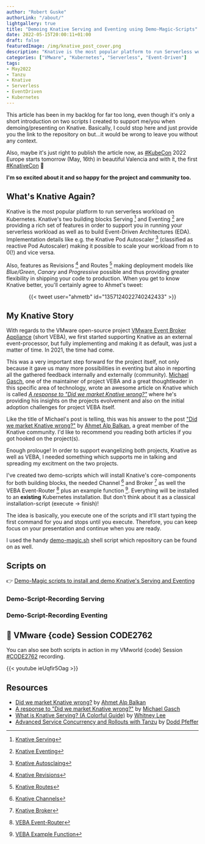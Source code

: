 ```yaml
---
author: "Robert Guske"
authorLink: "/about/"
lightgallery: true
title: "Demoing Knative Serving and Eventing using Demo-Magic-Scripts"
date: 2022-05-15T20:00:11+01:00
draft: false
featuredImage: /img/knative_post_cover.png
description: "Knative is the most popular platform to run Serverless workload on Kubernetes and to build event-driven architectures. This posts introduces two demo-scripts which will support you when presenting on Knative's power in the mentioned disciplines."
categories: ["VMware", "Kubernetes", "Serverless", "Event-Driven"]
tags:
- May2022
- Tanzu
- Knative
- Serverless
- EventDriven
- Kubernetes
---
```


<!--more-->

This article has been in my backlog for far too long, even though it's only a short introduction on two scripts I created to support me/you when demoing/presenting on Knative. Basically, I could stop here and just provide you the link to the repository on <i class='fab fa-github fa-fw'></i> but...it would be wrong to leave you without any context.

Also, maybe it's just right to publish the article now, as [#KubeCon](https://events.linuxfoundation.org/kubecon-cloudnativecon-europe/) 2022 Europe starts tomorrow (May, 16th) in beautiful Valencia and with it, the first [#KnativeCon](https://events.linuxfoundation.org/knativecon-europe/) 🤩

**I'm so excited about it and so happy for the project and community too.**

## What's Knative Again?

Knative is the most popular platform to run serverless workload on Kubernetes. Knative's two building blocks Serving [^1] and Eventing [^2] are providing a rich set of features in order to support you in running your serverless workload as well as to build Event-Driven Architectures (EDA). Implementation details like e.g. the Knative Pod Autoscaler [^3] (classified as reactive Pod Autoscaler) making it possible to scale your workload from n to 0(!) and vice versa. 

Also, features as Revisions [^4] and Routes [^5] making deployment models like *Blue/Green*, *Canary* and *Progressive* possible and thus providing greater flexibility in shipping your code to production. When you get to know Knative better, you'll certainly agree to Ahmet's tweet:

<center> {{< tweet user="ahmetb" id="1357124022740242433" >}} </center>

## My Knative Story

With regards to the VMware open-source project [VMware Event Broker Appliance](https://vmweventbroker.io) (short VEBA), we first started supporting Knative as an external event-processor, but fully implementing  and making it as default, was just a matter of time. In 2021, the time had come.

This was a very important step forward for the project itself, not only because it gave us many more possibilities in eventing but also in reporting all the gathered feedback internally and externally (community). [Michael Gasch](https://twitter.com/embano1), one of the maintainer of project VEBA and a great thoughtleader in this specific area of technology, wrote an awesome article on Knative which is called *[A response to "Did we market Knative wrong?"](https://www.mgasch.com/2021/06/knative-pov/)* where he's providing his insights on the projects evolvement and also on the initial adoption challenges for project VEBA itself.

Like the title of Michael's post is telling, this was his answer to the post ["Did we market Knative wrong?"](https://ahmet.im/blog/knative-positioning/) by [Ahmet Alp Balkan](https://twitter.com/ahmetb), a great member of the Knative community. I'd like to recommend you reading both articles if you got hooked on the project(s).

Enough prolouge! In order to support evangelizing both projects, Knative as well as VEBA, I needed something which supports me in talking and spreading my excitment on the two projects.

I've created two demo-scripts which will install Knative's core-components for both building blocks, the needed Channel [^6] and Broker [^7] as well the VEBA Event-Router [^8] plus an example function [^9]. Everything will be installed to an **existing** Kubernetes installation. But don't think about it as a classical installation-script (execute -> finish)! 

The idea is basically, you execute one of the scripts and it'll start typing the first command for you and stops until you execute. Therefore, you can keep focus on your presentation and continue when you are ready.

I used the handy [demo-magic.sh](https://github.com/paxtonhare/demo-magic) shell script which repository can be found on <i class='fab fa-github fa-fw'></i> as well.

## Scripts on <i class='fab fa-github fa-fw'></i>

:point_right: [Demo-Magic scripts to install and demo Knative's Serving and Eventing](https://github.com/rguske/knative-serving-eventing-demo-magic)

### Demo-Script-Recording Serving

<script id="asciicast-ovSDQy5DtjI8Z0Wg5l0VxAh9y" src="https://asciinema.org/a/ovSDQy5DtjI8Z0Wg5l0VxAh9y.js" async></script>

### Demo-Script-Recording Eventing

<script id="asciicast-PD7yafLpL7D6xVabFbnzBmSbO" src="https://asciinema.org/a/PD7yafLpL7D6xVabFbnzBmSbO.js" async></script>

## :movie_camera: VMware {code} Session CODE2762

You can also see both scripts in action in my VMworld {code} Session [#CODE2762](https://twitter.com/search?q=%23CODE2762&src=typed_query) recording.

{{< youtube ieUqfir5Oag >}}

## Resources

- [Did we market Knative wrong?](https://ahmet.im/blog/knative-positioning/) by [Ahmet Alp Balkan](https://twitter.com/ahmetb)
- [A response to "Did we market Knative wrong?"](https://www.mgasch.com/2021/06/knative-pov/) by [Michael Gasch](https://twitter.com/embano1)
- [What is Knative Serving? (A Colorful Guide)](https://tanzu.vmware.com/developer/guides/knative-serving-wi/) by [Whitney Lee](https://twitter.com/wiggitywhitney)
- [Advanced Service Concurrency and Rollouts with Tanzu](https://tanzu.vmware.com/developer/blog/advanced-service-concurrency-and-rollouts-with-tanzu/) by [Dodd Pfeffer](https://www.linkedin.com/in/doddpfeffer/)

[^1]: [Knative Serving](https://knative.dev/docs/serving/)
[^2]: [Knative Eventing](https://knative.dev/docs/eventing)
[^3]: [Knative Autosclaing](https://knative.dev/docs/serving/autoscaling/)
[^4]: [Knative Revisions](https://github.com/knative/specs/blob/main/specs/serving/knative-api-specification-1.0.md#revision)
[^5]: [Knative Routes](https://github.com/knative/specs/blob/main/specs/serving/knative-api-specification-1.0.md#route)
[^6]: [Knative Channels](https://knative.dev/docs/eventing/channels/)
[^7]: [Knative Broker](https://knative.dev/docs/eventing/broker/)
[^8]: [VEBA Event-Router](https://github.com/vmware-samples/vcenter-event-broker-appliance/tree/development/vmware-event-router)
[^9]: [VEBA Example Function](https://github.com/vmware-samples/vcenter-event-broker-appliance/tree/development/examples)
